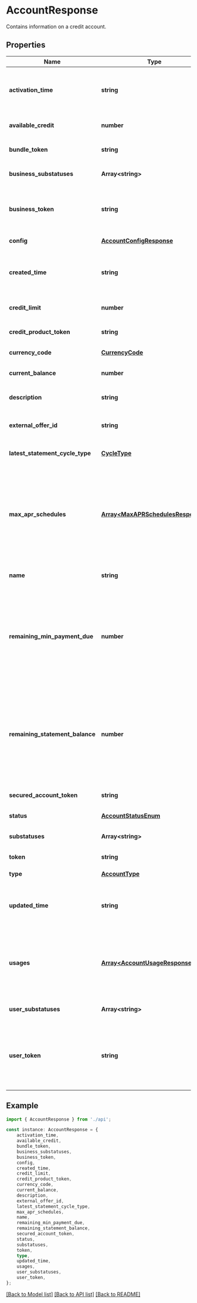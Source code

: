 # AccountResponse

Contains information on a credit account.

## Properties

Name | Type | Description | Notes
------------ | ------------- | ------------- | -------------
**activation_time** | **string** | Date and time when the credit account was activated on Marqeta\&#39;s credit platform, in UTC. | [optional] [default to undefined]
**available_credit** | **number** | Amount of credit available for use on the credit account. | [default to undefined]
**bundle_token** | **string** | Unique identifier of the associated bundle product. | [optional] [default to undefined]
**business_substatuses** | **Array&lt;string&gt;** | Substatuses of the business under the credit account. | [optional] [default to undefined]
**business_token** | **string** | Unique identifier of the parent business program.  Either a &#x60;user_token&#x60; or &#x60;business_token&#x60; is returned, not both. | [optional] [default to undefined]
**config** | [**AccountConfigResponse**](AccountConfigResponse.md) |  | [default to undefined]
**created_time** | **string** | Date and time when the credit account was created on Marqeta\&#39;s credit platform, in UTC. | [default to undefined]
**credit_limit** | **number** | Maximum balance the credit account can carry. | [default to undefined]
**credit_product_token** | **string** | Unique identifier of the associated credit product. | [optional] [default to undefined]
**currency_code** | [**CurrencyCode**](CurrencyCode.md) |  | [default to undefined]
**current_balance** | **number** | Current purchase balance on the credit account. | [default to undefined]
**description** | **string** | Description for the credit account. | [optional] [default to undefined]
**external_offer_id** | **string** | Unique identifier you provide of the associated external credit offer. | [optional] [default to undefined]
**latest_statement_cycle_type** | [**CycleType**](CycleType.md) |  | [optional] [default to undefined]
**max_apr_schedules** | [**Array&lt;MaxAPRSchedulesResponse&gt;**](MaxAPRSchedulesResponse.md) | Contains &#x60;max_apr_schedule&#x60; objects, which provide information about any temporary overrides of the APRs on the credit account. This could include special APR rates due to account/user sub status changes. | [optional] [default to undefined]
**name** | **string** | Name of the credit account. | [optional] [default to undefined]
**remaining_min_payment_due** | **number** | Amount remaining on the latest statement\&#39;s minimum payment, after it\&#39;s adjusted for payments, returned payments, and applicable credits that occurred after the latest statement\&#39;s closing date. | [default to undefined]
**remaining_statement_balance** | **number** | Amount remaining on the latest statement\&#39;s balance, after it\&#39;s adjusted for payments, returned payments, and applicable credits that occurred after the latest statement\&#39;s closing date. | [default to undefined]
**secured_account_token** | **string** | Unique identifier of the secured account. | [optional] [default to undefined]
**status** | [**AccountStatusEnum**](AccountStatusEnum.md) |  | [default to undefined]
**substatuses** | **Array&lt;string&gt;** | Substatuses of the credit account. | [optional] [default to undefined]
**token** | **string** | Unique identifier of the credit account. | [default to undefined]
**type** | [**AccountType**](AccountType.md) |  | [default to undefined]
**updated_time** | **string** | Date and time when the credit account was last updated on Marqeta\&#39;s credit platform, in UTC. | [default to undefined]
**usages** | [**Array&lt;AccountUsageResponse&gt;**](AccountUsageResponse.md) | Contains one or more &#x60;usages&#x60; objects that contain information on how a credit account is used and what types of balances are permitted on the account. | [default to undefined]
**user_substatuses** | **Array&lt;string&gt;** | Substatuses of the users under the credit account. | [optional] [default to undefined]
**user_token** | **string** | Unique identifier of the primary account holder or an administrative user of a business account.  Either a &#x60;user_token&#x60; or &#x60;business_token&#x60; is returned, not both. | [optional] [default to undefined]

## Example

```typescript
import { AccountResponse } from './api';

const instance: AccountResponse = {
    activation_time,
    available_credit,
    bundle_token,
    business_substatuses,
    business_token,
    config,
    created_time,
    credit_limit,
    credit_product_token,
    currency_code,
    current_balance,
    description,
    external_offer_id,
    latest_statement_cycle_type,
    max_apr_schedules,
    name,
    remaining_min_payment_due,
    remaining_statement_balance,
    secured_account_token,
    status,
    substatuses,
    token,
    type,
    updated_time,
    usages,
    user_substatuses,
    user_token,
};
```

[[Back to Model list]](../README.md#documentation-for-models) [[Back to API list]](../README.md#documentation-for-api-endpoints) [[Back to README]](../README.md)
